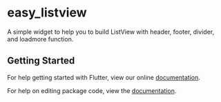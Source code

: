# easy_listview

A simple widget to help you to build ListView with header, footer, divider, and loadmore function.

## Getting Started

For help getting started with Flutter, view our online [documentation](https://flutter.io/).

For help on editing package code, view the [documentation](https://flutter.io/developing-packages/).
